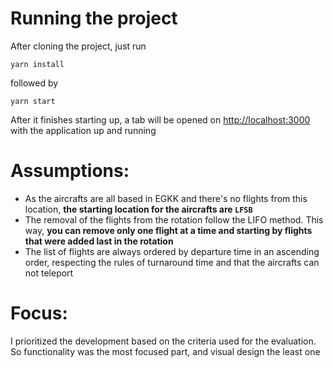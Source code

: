 # Running the project

After cloning the project, just run

`yarn install`

followed by 

`yarn start`

After it finishes starting up, a tab will be opened on [http://localhost:3000](http://localhost:3000) with the application up and running

# Assumptions:

- As the aircrafts are all based in EGKK and there's no flights from this location, **the starting location for the aircrafts are `LFSB`**
- The removal of the flights from the rotation follow the LIFO method. This way, **you can remove only one flight at a time and starting by flights that were added last in the rotation**
- The list of flights are always ordered by departure time in an ascending order, respecting the rules of turnaround time and that the aircrafts can not teleport

# Focus:

I prioritized the development based on the criteria used for the evaluation. So functionality was the most focused part, and visual design the least one
